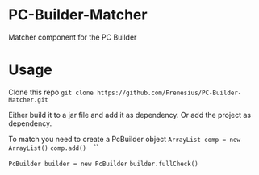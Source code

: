 PC-Builder-Matcher
==================

Matcher component for the PC Builder

Usage
=================
Clone this repo `git clone https://github.com/Frenesius/PC-Builder-Matcher.git`

Either build it to a jar file and add it as dependency.
Or add the project as dependency.

To match you need to create a PcBuilder object
`ArrayList comp = new ArrayList()`
`comp.add()`
``
``
``




`PcBuilder builder = new PcBuilder`
`builder.fullCheck()`